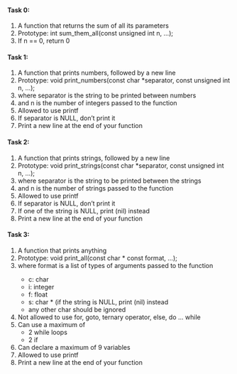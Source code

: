 <h4>Task 0:</h4>
<ol>
<li>A function that returns the sum of all its parameters</li>
<li>Prototype: int sum_them_all(const unsigned int n, ...);</li>
<li>If n == 0, return 0</li>
</ol>
<h4>Task 1:</h4>
<ol>
<li>A function that prints numbers, followed by a new line</li>
<li>Prototype: void print_numbers(const char *separator, const unsigned int n, ...);</li>
<li>where separator is the string to be printed between numbers</li>
<li>and n is the number of integers passed to the function</li>
<li>Allowed to use printf</li>
<li>If separator is NULL, don’t print it</li>
<li>Print a new line at the end of your function</li>
</ol>
<h4>Task 2:</h4>
<ol>
<li>A function that prints strings, followed by a new line</li>
<li>Prototype: void print_strings(const char *separator, const unsigned int n, ...);</li>
<li>where separator is the string to be printed between the strings</li>
<li>and n is the number of strings passed to the function</li>
<li>Allowed to use printf</li>
<li>If separator is NULL, don’t print it</li>
<li>If one of the string is NULL, print (nil) instead</li>
<li>Print a new line at the end of your function</li>
</ol>
<h4>Task 3:</h4>
<ol>
<li>A function that prints anything</li>
<li>Prototype: void print_all(const char * const format, ...);</li>
<li>where format is a list of types of arguments passed to the function</li>
<ul>
<li>c: char</li>
<li>i: integer</li>
<li>f: float</li>
<li>s: char * (if the string is NULL, print (nil) instead</li>
<li>any other char should be ignored</li>
</ul>
<li>Not allowed to use for, goto, ternary operator, else, do ... while</li>
<li>Can use a maximum of
<ul>
<li>2 while loops</li>
<li>2 if</li>
</ul>
<li>Can declare a maximum of 9 variables</li>
<li>Allowed to use printf</li>
<li>Print a new line at the end of your function</li>
</ol>
